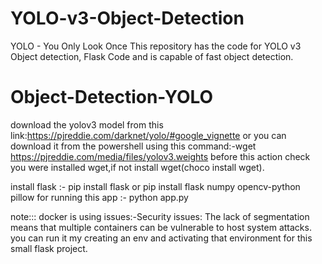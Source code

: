 # YOLO-v3-Object-Detection
YOLO - You Only Look Once
This repository has the code for YOLO v3 Object detection, Flask Code and is capable of fast object detection. 

# Object-Detection-YOLO


download the yolov3 model from this link:https://pjreddie.com/darknet/yolo/#google_vignette
or 
you can download it from the powershell using this command:-wget https://pjreddie.com/media/files/yolov3.weights
before this action check you were installed wget,if not install wget(choco install wget).

install flask :- pip install flask 
or 
pip install flask numpy opencv-python pillow
for running this app :- python app.py




note:::
docker is using issues:-Security issues: The lack of segmentation means that multiple containers can be vulnerable to host system attacks.
you can run it my creating an env and activating that environment for this small flask project.
